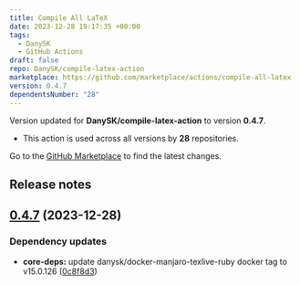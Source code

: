 ```yaml
---
title: Compile All LaTeX
date: 2023-12-28 19:17:35 +00:00
tags:
  - DanySK
  - GitHub Actions
draft: false
repo: DanySK/compile-latex-action
marketplace: https://github.com/marketplace/actions/compile-all-latex
version: 0.4.7
dependentsNumber: "28"
---
```



Version updated for **DanySK/compile-latex-action** to version **0.4.7**.
- This action is used across all versions by **28** repositories.

Go to the [GitHub Marketplace](https://github.com/marketplace/actions/compile-all-latex) to find the latest changes.

## Release notes

## [0.4.7](https://github.com/DanySK/compile-latex-action/compare/0.4.6...0.4.7) (2023-12-28)


### Dependency updates

* **core-deps:** update danysk/docker-manjaro-texlive-ruby docker tag to v15.0.126 ([0c8f8d3](https://github.com/DanySK/compile-latex-action/commit/0c8f8d39208332923af359b2f3d3942ec8025c60))


